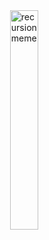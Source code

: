 <img src="https://pbs.twimg.com/media/EdXAwNXWoAA_tgd.jpg" alt="recursion meme" width="30%" height="30%" align="right">

